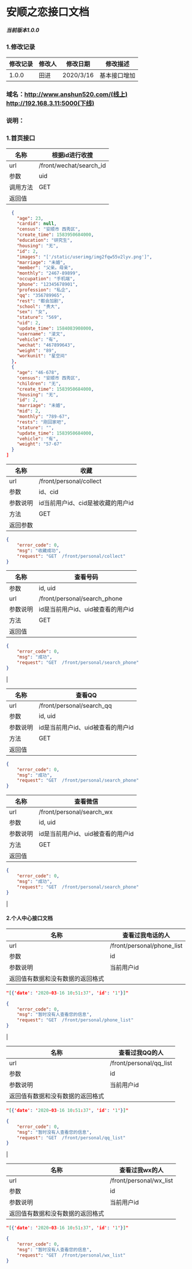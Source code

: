 # 安顺之恋接口文档
##### 当前版本1.0.0

### 1.修改记录
|修改记录|修改人|修改日期|修改描述|
|--------|------|--------|--------|
|1.0.0|田进|2020/3/16|基本接口增加|

### 域名：http://www.anshun520.com/(线上) http://192.168.3.11:5000(下线)
### 说明：
### 

### 1.首页接口
|名称|根据id进行收搜|
|----|----|
|url|/front/wechat/search_id|
|参数|uid|
|调用方法|GET|
|返回值|
```json [
  {
    "age": 23,
    "cardid": null,
    "census": "安顺市 西秀区",
    "create_time": 1583950684000,
    "education": "研究生",
    "housing": "无",
    "id": 2,
    "images": "['/static/userimg/img2fqw55v2lyv.png']",
    "marriage": "未婚",
    "member": "父亲。母亲",
    "monthly": "2467-89899",
    "occupation": "手机端",
    "phone": "12345678901",
    "profession": "私企",
    "qq": "356789965",
    "rest": "都会加剧",
    "school": "贵大",
    "sex": "女",
    "stature": "569",
    "uid": 2,
    "update_time": 1584083908000,
    "username": "滚文",
    "vehicle": "有",
    "wechat": "467899643",
    "weight": "89",
    "workunit": "星空间"
  },
  {
    "age": "46-678",
    "census": "安顺市 西秀区",
    "children": "无",
    "create_time": 1583950684000,
    "housing": "无",
    "id": 2,
    "marriage": "未婚",
    "mid": 2,
    "monthly": "789-67",
    "rests": "刚回家吧",
    "stature": "",
    "update_time": 1583950684000,
    "vehicle": "有",
    "weight": "57-67"
  }
] 
```
|名称|收藏|
|---|----|
|url|/front/personal/collect|
|参数|id、cid|
|参数说明|id当前用户id、cid是被收藏的用户id|
|方法|GET|
|返回参数|
```json
{
    "error_code": 0,
    "msg": "收藏成功",
    "request": "GET  /front/personal/collect"
}
```

|名称|查看号码|
|----|--------|
|参数|id, uid|
|url|/front/personal/search_phone|
|参数说明|id是当前用户id、uid被查看的用户id|
|方法|GET|
|返回值|
```json
{
    "error_code": 0,
    "msg": "成功",
    "request": "GET  /front/personal/search_phone"
}
```
|


|名称|查看QQ|
|----|--------|
|url|/front/personal/search_qq|
|参数|id, uid|
|参数说明|id是当前用户id、uid被查看的用户id|
|方法|GET|
|返回值|
```json
{
    "error_code": 0,
    "msg": "成功",
    "request": "GET  /front/personal/search_phone"
}
```


|名称|查看微信|
|----|--------|
|url|/front/personal/search_wx|
|参数|id, uid|
|参数说明|id是当前用户id、uid被查看的用户id|
|方法|GET|
|返回值|
```json
{
    "error_code": 0,
    "msg": "成功",
    "request": "GET  /front/personal/search_phone"
}
```
|

#### 2.个人中心接口文档

|名称|查看过我电话的人|
|----|----------------|
|url|/front/personal/phone_list|
|参数|id|
|参数说明|当前用户id|
|返回值有数据和没有数据的返回格式|
```json
"[{'date': '2020-03-16 10:51:37', 'id': '1'}]"
```
```json
{
    "error_code": 0,
    "msg": "暂时没有人查看您的信息",
    "request": "GET  /front/personal/phone_list"
}
```
|



|名称|查看过我QQ的人|
|----|----------------|
|url|/front/personal/qq_list|
|参数|id|
|参数说明|当前用户id|
|返回值有数据和没有数据的返回格式|
```json
"[{'date': '2020-03-16 10:51:37', 'id': '1'}]"
```
```json
{
    "error_code": 0,
    "msg": "暂时没有人查看您的信息",
    "request": "GET  /front/personal/qq_list"
}
```
|


|名称|查看过我wx的人|
|----|----------------|
|url|/front/personal/wx_list|
|参数|id|
|参数说明|当前用户id|
|返回值有数据和没有数据的返回格式|
```json
"[{'date': '2020-03-16 10:51:37', 'id': '1'}]"
```
```json
{
    "error_code": 0,
    "msg": "暂时没有人查看您的信息",
    "request": "GET  /front/personal/wx_list"
}
```


